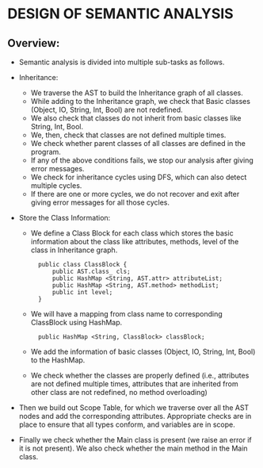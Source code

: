 # DESIGN OF SEMANTIC ANALYSIS

## Overview:

* Semantic analysis is divided into multiple sub-tasks as follows.

* Inheritance: 
	* We traverse the AST to build the Inheritance graph of all classes.
	* While adding to the Inheritance graph, we check that Basic classes (Object, IO, String, Int, Bool) are not redefined.
	* We also check that classes do not inherit from basic classes like String, Int, Bool.
	* We, then, check that classes are not defined multiple times.
	* We check whether parent classes of all classes are defined in the program.
	* If any of the above conditions fails, we stop our analysis after giving error messages.
	* We check for inheritance cycles using DFS, which can also detect multiple cycles.
	* If there are one or more cycles, we do not recover and exit after giving error messages for all those cycles.

* Store the Class Information:
	* We define a Class Block for each class which stores the basic information about the class like attributes, methods, level of the class in Inheritance graph.
			
			public class ClassBlock {
				public AST.class_ cls;
				public HashMap <String, AST.attr> attributeList;
				public HashMap <String, AST.method> methodList;
				public int level;
			}
			
	* We will have a mapping from class name to corresponding ClassBlock using HashMap.
	
			public HashMap <String, ClassBlock> classBlock;
			
	* We add the information of basic classes (Object, IO, String, Int, Bool) to the HashMap.
	* We check whether the classes are properly defined (i.e., attributes are not defined multiple times, attributes that are inherited from other class are not redefined, no method overloading)

* Then we build out Scope Table, for which we traverse over all the AST nodes and add the corresponding attributes. Appropriate checks are in place to ensure that all types conform, and variables are in scope.

* Finally we check whether the Main class is present (we raise an error if it is not present). We also check whether the main method in the Main class.
